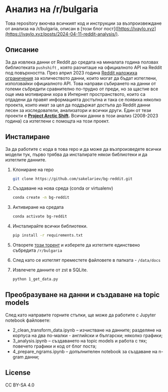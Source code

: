 # Анализ на /r/bulgaria
Това repository вкючва всичкият код и инструкции за възпроизвеждане от анализа на /r/bulgaria, описан в [този блог пост]([https://ivaylo.xyz](https://ivaylo.xyz/posts/2024-04-11-reddit-analysis/).

## Описание
За да извлека данни от Reddit до средата на миналата година ползвах библиотеката `pushshift` , която разчиташе на официалното API на Reddit под повърхността.
През април 2023 година [Reddit наложиха ограничения](https://www.theverge.com/2023/4/18/23688463/reddit-developer-api-terms-change-monetization-ai) за количеството данни, които могат да бъдат изтеглени, използвайки официалното API. Това направи събирането на данни от големи събредити сравнително по-трудно от преди, но за щастие все още има мотивирани хора в Интернет пространството, които са отдадени да правят информацията достъпна и така се появиха няколко проекта, които имат за цел да поддържат достъпа до Reddit данни лесен за изследователи, анализатори и всички други. Един от тези проекти е **[Project Arctic Shift](https://github.com/ArthurHeitmann/arctic_shift).** Всички данни в този анализ (2008-2023 година) са изтеглени с помощта на този проект.

## Инсталиране

За да работите с кода в това repo и да може да възпроизведете всички модели тук, първо трябва да инсталирате някои библиотеки и да изтеглите данните.

1. Клониране на repo
   ```sh
   git clone https://github.com/sakelariev/bg-reddit.git
   ```
2. Създаване на нова среда (conda or virtualenv)
    ```sh
    conda create -n bg-reddit
    ```
3. Активиране на средата
    ```sh
    conda activate bg-reddit
    ```
3. Инсталирайте всички библиотеки.
   ```sh
   pip install -r requirements.txt
   ```
4. Отворете [този торент](https://academictorrents.com/details/56aa49f9653ba545f48df2e33679f014d2829c10) и изберете да изтеглите единствено събредита `/r/bulgaria`

5. След като се изтеглят преместете файловете в папката - `/data/docs`
   
6. Извлечете данните от zst в SQLite.
    ```sh
    python 1_get_data.py
    ```

## Преобразуване на данни и създаване на topic models
След като направите горните стъпки, ще може да работите с Jupyter notebook файловете:
* 2_clean_transform_data.ipynb – изчистване на данните; разделяне на корпуса на два по-малки - английски и български; няколко графики;
* 3_analysis.ipynb – създаването на topic models и работа с тях; повечето графики и код от блог поста;
* 4_prepare_ngrams.ipynb – допълнителен notebook за създаване на n-gram данни;


## License

 CC BY-SA 4.0

